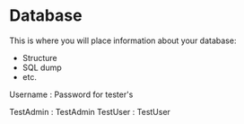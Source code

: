 # Database

This is where you will place information about your database:
- Structure
- SQL dump
- etc.

Username : Password for tester's

TestAdmin : TestAdmin
TestUser : TestUser